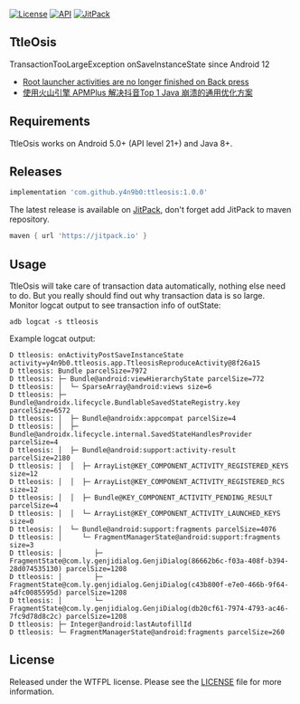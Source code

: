 [![License](https://img.shields.io/badge/License-WTFPL-blue.svg)](https://github.com/y4n9b0/ttleosis/blob/master/LICENSE)
[![API](https://img.shields.io/badge/API-21%2B-blue.svg)](https://developer.android.com/about/versions/android-5.0.html)
[![JitPack](https://jitpack.io/v/y4n9b0/ttleosis.svg)](https://jitpack.io/#y4n9b0/ttleosis)

TtleOsis
--------
TransactionTooLargeException onSaveInstanceState since Android 12

* [Root launcher activities are no longer finished on Back press](https://developer.android.google.cn/about/versions/12/behavior-changes-all#back-press)
* [使用火山引擎 APMPlus 解决抖音Top 1 Java 崩溃的通用优化方案](https://juejin.cn/post/7306388118914973734?searchId=20240319120438D5D8E326DA58837413A9)

Requirements
--------
TtleOsis works on Android 5.0+ (API level 21+) and Java 8+.

Releases
--------
```groovy
implementation 'com.github.y4n9b0:ttleosis:1.0.0'
```

The latest release is available on [JitPack](https://jitpack.io/#y4n9b0/ttleosis),
don't forget add JitPack to maven repository.
```groovy
maven { url 'https://jitpack.io' }
```

Usage
--------
TtleOsis will take care of transaction data automatically, nothing else need to do.
But you really should find out why transaction data is so large.
Monitor logcat output to see transaction info of outState:
```shell
adb logcat -s ttleosis
```

Example logcat output:
```text
D ttleosis: onActivityPostSaveInstanceState activity=y4n9b0.ttleosis.app.TtleosisReproduceActivity@8f26a15
D ttleosis: Bundle parcelSize=7972
D ttleosis: ├─ Bundle@android:viewHierarchyState parcelSize=772
D ttleosis: │  └─ SparseArray@android:views size=6
D ttleosis: ├─ Bundle@androidx.lifecycle.BundlableSavedStateRegistry.key parcelSize=6572
D ttleosis: │  ├─ Bundle@androidx:appcompat parcelSize=4
D ttleosis: │  ├─ Bundle@androidx.lifecycle.internal.SavedStateHandlesProvider parcelSize=4
D ttleosis: │  ├─ Bundle@android:support:activity-result parcelSize=2180
D ttleosis: │  │  ├─ ArrayList@KEY_COMPONENT_ACTIVITY_REGISTERED_KEYS size=12
D ttleosis: │  │  ├─ ArrayList@KEY_COMPONENT_ACTIVITY_REGISTERED_RCS size=12
D ttleosis: │  │  ├─ Bundle@KEY_COMPONENT_ACTIVITY_PENDING_RESULT parcelSize=4
D ttleosis: │  │  └─ ArrayList@KEY_COMPONENT_ACTIVITY_LAUNCHED_KEYS size=0
D ttleosis: │  └─ Bundle@android:support:fragments parcelSize=4076
D ttleosis: │     └─ FragmentManagerState@android:support:fragments size=3
D ttleosis: │        ├─ FragmentState@com.ly.genjidialog.GenjiDialog(86662b6c-f03a-408f-b394-28d074535130) parcelSize=1208
D ttleosis: │        ├─ FragmentState@com.ly.genjidialog.GenjiDialog(c43b800f-e7e0-466b-9f64-a4fc0085595d) parcelSize=1208
D ttleosis: │        └─ FragmentState@com.ly.genjidialog.GenjiDialog(db20cf61-7974-4793-ac46-7fc9d78d8c2c) parcelSize=1208
D ttleosis: ├─ Integer@android:lastAutofillId 
D ttleosis: └─ FragmentManagerState@android:fragments parcelSize=260
```

License
--------
Released under the WTFPL license. Please see the [LICENSE](https://github.com/y4n9b0/ttleosis/blob/master/LICENSE) file for more information.